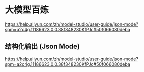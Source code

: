 # 大模型百炼


https://help.aliyun.com/zh/model-studio/user-guide/json-mode?spm=a2c4g.11186623.0.0.38f348230KfPJc#50f066080deba


## 结构化输出 (Json Mode)

https://help.aliyun.com/zh/model-studio/user-guide/json-mode?spm=a2c4g.11186623.0.0.38f348230KfPJc#50f066080deba



